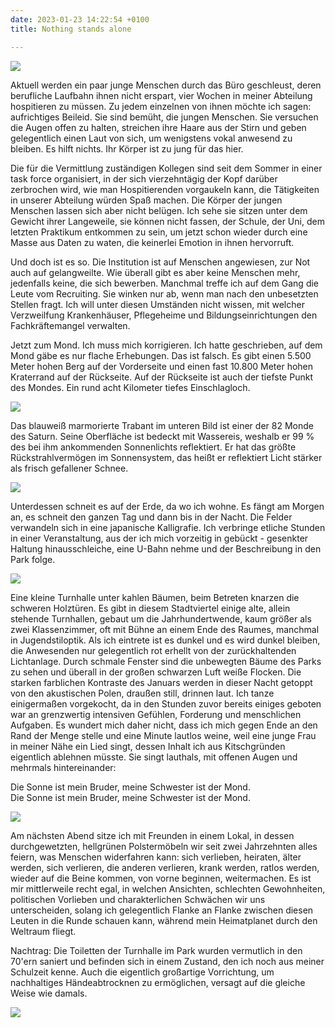 ```yaml
---
date: 2023-01-23 14:22:54 +0100
title: Nothing stands alone

---
```

![](/uploads/januar-blauweiss.jpg)

Aktuell werden ein paar junge Menschen durch das Büro geschleust, deren berufliche Laufbahn ihnen nicht erspart, vier Wochen in meiner Abteilung hospitieren zu müssen. Zu jedem einzelnen von ihnen möchte ich sagen: aufrichtiges Beileid. Sie sind bemüht, die jungen Menschen. Sie versuchen die Augen offen zu halten, streichen ihre Haare aus der Stirn und geben gelegentlich einen Laut von sich, um wenigstens vokal anwesend zu bleiben. Es hilft nichts. Ihr Körper ist zu jung für das hier.

Die für die Vermittlung zuständigen Kollegen sind seit dem Sommer in einer task force organisiert, in der sich vierzehntägig der Kopf darüber zerbrochen wird, wie man Hospitierenden vorgaukeln kann, die Tätigkeiten in unserer Abteilung würden Spaß machen. Die Körper der jungen Menschen lassen sich aber nicht belügen. Ich sehe sie sitzen unter dem Gewicht ihrer Langeweile, sie können nicht fassen, der Schule, der Uni, dem letzten Praktikum entkommen zu sein, um jetzt schon wieder durch eine Masse aus Daten zu waten, die keinerlei Emotion in ihnen hervorruft. 

Und doch ist es so. Die Institution ist auf Menschen angewiesen, zur Not auch auf gelangweilte. Wie überall gibt es aber keine Menschen mehr, jedenfalls keine, die sich bewerben. Manchmal treffe ich auf dem Gang die Leute vom Recruiting. Sie winken nur ab, wenn man nach den unbesetzten Stellen fragt. Ich will unter diesen Umständen nicht wissen, mit welcher Verzweilfung Krankenhäuser, Pflegeheime und Bildungseinrichtungen den Fachkräftemangel verwalten.

Jetzt zum Mond. Ich muss mich korrigieren. Ich hatte geschrieben, auf dem Mond gäbe es nur flache Erhebungen. Das ist falsch. Es gibt einen 5.500 Meter hohen Berg auf der Vorderseite und einen fast 10.800 Meter hohen Kraterrand auf der Rückseite. Auf der Rückseite ist auch der tiefste Punkt des Mondes. Ein rund acht Kilometer tiefes Einschlagloch.

![](/uploads/krater-theophilus-im-mare-nectaris.jpg)  
  
Das blauweiß marmorierte Trabant im unteren Bild ist einer der 82 Monde des Saturn. Seine Oberfläche ist  bedeckt mit Wassereis, weshalb er 99 % des bei ihm ankommenden Sonnenlichts reflektiert. Er hat das größte Rückstrahlvermögen im Sonnensystem, das heißt er reflektiert Licht stärker als frisch gefallener Schnee.

![](/uploads/saturnmond-enceladus.jpg)

Unterdessen schneit es auf der Erde, da wo ich wohne. Es fängt am Morgen an, es schneit den ganzen Tag und dann bis in der Nacht. Die Felder verwandeln sich in eine japanische Kalligrafie. Ich verbringe etliche Stunden in einer Veranstaltung, aus der ich mich vorzeitig in gebückt - gesenkter Haltung hinausschleiche, eine U-Bahn nehme und der Beschreibung in den Park folge.

![](/uploads/januar-nacht.jpg)

Eine kleine Turnhalle unter kahlen Bäumen, beim Betreten knarzen die schweren Holztüren. Es gibt in diesem Stadtviertel einige alte, allein stehende Turnhallen, gebaut um die Jahrhundertwende, kaum größer als zwei Klassenzimmer, oft mit Bühne an einem Ende des Raumes, manchmal in Jugendstiloptik. Als ich eintrete ist es dunkel und es wird dunkel bleiben, die Anwesenden nur gelegentlich rot erhellt von der zurückhaltenden Lichtanlage. Durch schmale Fenster sind die  unbewegten Bäume des Parks zu sehen und überall in der großen schwarzen Luft weiße Flocken. Die starken farblichen Kontraste des Januars werden in dieser Nacht getoppt von den akustischen Polen, draußen still, drinnen laut. Ich tanze einigermaßen vorgekocht, da in den Stunden zuvor bereits einiges geboten war an grenzwertig intensiven Gefühlen, Forderung und menschlichen Aufgaben. Es wundert mich daher nicht, dass ich mich gegen Ende an den Rand der Menge stelle und eine Minute lautlos weine, weil eine junge Frau in meiner Nähe ein Lied singt, dessen Inhalt ich aus Kitschgründen eigentlich ablehnen müsste. Sie singt lauthals, mit offenen Augen und mehrmals hintereinander:

Die Sonne ist mein Bruder, meine Schwester ist der Mond.  
Die Sonne ist mein Bruder, meine Schwester ist der Mond.

![](/uploads/astronaut-1.jpg)

Am nächsten Abend sitze ich mit Freunden in einem Lokal, in dessen durchgewetzten, hellgrünen Polstermöbeln wir seit zwei Jahrzehnten alles feiern, was Menschen widerfahren kann: sich verlieben, heiraten, älter werden, sich verlieren, die anderen verlieren, krank werden, ratlos werden, wieder auf die Beine kommen, von vorne beginnen, weitermachen. Es ist mir mittlerweile recht egal, in welchen Ansichten, schlechten Gewohnheiten, politischen Vorlieben und charakterlichen Schwächen wir uns unterscheiden, solang ich gelegentlich Flanke an Flanke zwischen diesen Leuten in die Runde schauen kann, während mein Heimatplanet durch den Weltraum fliegt.

Nachtrag: Die Toiletten der Turnhalle im Park wurden vermutlich in den 70'ern saniert und befinden sich in einem Zustand, den ich noch aus meiner Schulzeit kenne. Auch die eigentlich großartige Vorrichtung, um nachhaltiges Händeabtrocknen zu ermöglichen, versagt auf die gleiche Weise wie damals.

![](/uploads/turnhalle_t.jpg)